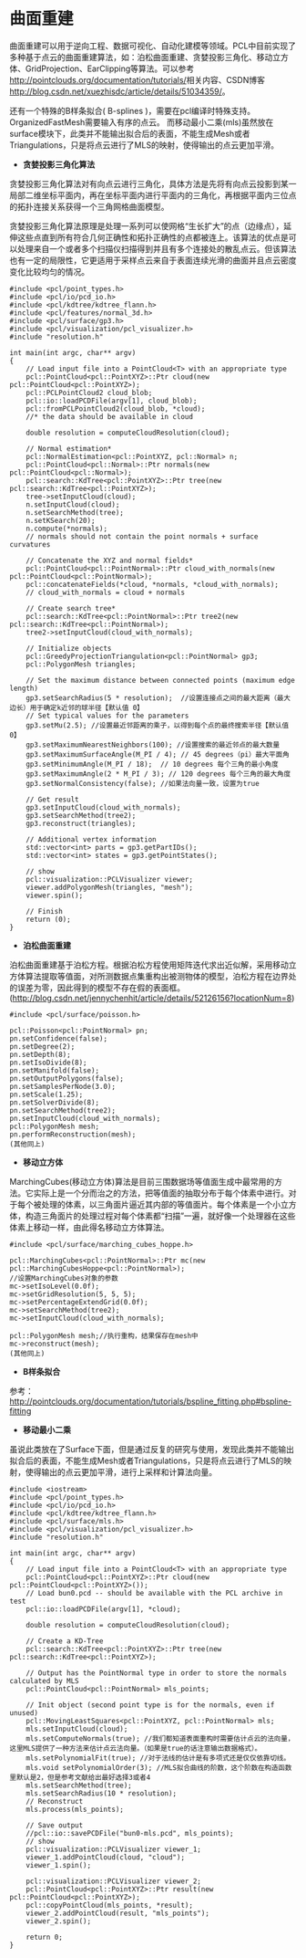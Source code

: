 
# 曲面重建 

曲面重建可以用于逆向工程、数据可视化、自动化建模等领域。PCL中目前实现了多种基于点云的曲面重建算法，如：泊松曲面重建、贪婪投影三角化、移动立方体、GridProjection、EarClipping等算法。可以参考<http://pointclouds.org/documentation/tutorials/>相关内容、CSDN博客<http://blog.csdn.net/xuezhisdc/article/details/51034359/>。

还有一个特殊的B样条拟合( B-splines )，需要在pcl编译时特殊支持。OrganizedFastMesh需要输入有序的点云。
而移动最小二乘(mls)虽然放在surface模块下，此类并不能输出拟合后的表面，不能生成Mesh或者Triangulations，只是将点云进行了MLS的映射，使得输出的点云更加平滑。

* **贪婪投影三角化算法**

贪婪投影三角化算法对有向点云进行三角化，具体方法是先将有向点云投影到某一局部二维坐标平面内，再在坐标平面内进行平面内的三角化，再根据平面内三位点的拓扑连接关系获得一个三角网格曲面模型。

贪婪投影三角化算法原理是处理一系列可以使网格“生长扩大”的点（边缘点），延伸这些点直到所有符合几何正确性和拓扑正确性的点都被连上。该算法的优点是可以处理来自一个或者多个扫描仪扫描得到并且有多个连接处的散乱点云。但该算法也有一定的局限性，它更适用于采样点云来自于表面连续光滑的曲面并且点云密度变化比较均匀的情况。


```
#include <pcl/point_types.h>
#include <pcl/io/pcd_io.h>
#include <pcl/kdtree/kdtree_flann.h>
#include <pcl/features/normal_3d.h>
#include <pcl/surface/gp3.h>
#include <pcl/visualization/pcl_visualizer.h>
#include "resolution.h"

int main(int argc, char** argv)
{
	// Load input file into a PointCloud<T> with an appropriate type
	pcl::PointCloud<pcl::PointXYZ>::Ptr cloud(new pcl::PointCloud<pcl::PointXYZ>);
	pcl::PCLPointCloud2 cloud_blob;
	pcl::io::loadPCDFile(argv[1], cloud_blob);
	pcl::fromPCLPointCloud2(cloud_blob, *cloud);
	//* the data should be available in cloud

	double resolution = computeCloudResolution(cloud);

	// Normal estimation*
	pcl::NormalEstimation<pcl::PointXYZ, pcl::Normal> n;
	pcl::PointCloud<pcl::Normal>::Ptr normals(new pcl::PointCloud<pcl::Normal>);
	pcl::search::KdTree<pcl::PointXYZ>::Ptr tree(new pcl::search::KdTree<pcl::PointXYZ>);
	tree->setInputCloud(cloud);
	n.setInputCloud(cloud);
	n.setSearchMethod(tree);
	n.setKSearch(20);
	n.compute(*normals);
	// normals should not contain the point normals + surface curvatures

	// Concatenate the XYZ and normal fields*
	pcl::PointCloud<pcl::PointNormal>::Ptr cloud_with_normals(new pcl::PointCloud<pcl::PointNormal>);
	pcl::concatenateFields(*cloud, *normals, *cloud_with_normals);
	// cloud_with_normals = cloud + normals

	// Create search tree*
	pcl::search::KdTree<pcl::PointNormal>::Ptr tree2(new pcl::search::KdTree<pcl::PointNormal>);
	tree2->setInputCloud(cloud_with_normals);

	// Initialize objects
	pcl::GreedyProjectionTriangulation<pcl::PointNormal> gp3;
	pcl::PolygonMesh triangles;

	// Set the maximum distance between connected points (maximum edge length)
	gp3.setSearchRadius(5 * resolution);  //设置连接点之间的最大距离（最大边长）用于确定k近邻的球半径【默认值 0】
	// Set typical values for the parameters
	gp3.setMu(2.5); //设置最近邻距离的乘子，以得到每个点的最终搜索半径【默认值 0】
	gp3.setMaximumNearestNeighbors(100); //设置搜索的最近邻点的最大数量
	gp3.setMaximumSurfaceAngle(M_PI / 4); // 45 degrees（pi）最大平面角
	gp3.setMinimumAngle(M_PI / 18);  // 10 degrees 每个三角的最小角度
	gp3.setMaximumAngle(2 * M_PI / 3); // 120 degrees 每个三角的最大角度
	gp3.setNormalConsistency(false); //如果法向量一致，设置为true

	// Get result
	gp3.setInputCloud(cloud_with_normals);
	gp3.setSearchMethod(tree2);
	gp3.reconstruct(triangles);

	// Additional vertex information
	std::vector<int> parts = gp3.getPartIDs();
	std::vector<int> states = gp3.getPointStates();

	// show
	pcl::visualization::PCLVisualizer viewer;
	viewer.addPolygonMesh(triangles, "mesh");
	viewer.spin();

	// Finish
	return (0);
}
```

* **泊松曲面重建**

泊松曲面重建基于泊松方程。根据泊松方程使用矩阵迭代求出近似解，采用移动立方体算法提取等值面，对所测数据点集重构出被测物体的模型，泊松方程在边界处的误差为零，因此得到的模型不存在假的表面框。(http://blog.csdn.net/jennychenhit/article/details/52126156?locationNum=8)

```
#include <pcl/surface/poisson.h>

pcl::Poisson<pcl::PointNormal> pn;
pn.setConfidence(false);
pn.setDegree(2);
pn.setDepth(8);
pn.setIsoDivide(8);
pn.setManifold(false);
pn.setOutputPolygons(false);
pn.setSamplesPerNode(3.0);
pn.setScale(1.25);
pn.setSolverDivide(8);
pn.setSearchMethod(tree2);
pn.setInputCloud(cloud_with_normals);
pcl::PolygonMesh mesh;
pn.performReconstruction(mesh);
(其他同上)
```

* **移动立方体**

MarchingCubes(移动立方体)算法是目前三围数据场等值面生成中最常用的方法。它实际上是一个分而治之的方法，把等值面的抽取分布于每个体素中进行。对于每个被处理的体素，以三角面片逼近其内部的等值面片。每个体素是一个小立方体，构造三角面片的处理过程对每个体素都“扫描”一遍，就好像一个处理器在这些体素上移动一样，由此得名移动立方体算法。

```
#include <pcl/surface/marching_cubes_hoppe.h>

pcl::MarchingCubes<pcl::PointNormal>::Ptr mc(new pcl::MarchingCubesHoppe<pcl::PointNormal>);
//设置MarchingCubes对象的参数
mc->setIsoLevel(0.0f);
mc->setGridResolution(5, 5, 5);
mc->setPercentageExtendGrid(0.0f);
mc->setSearchMethod(tree2);
mc->setInputCloud(cloud_with_normals);

pcl::PolygonMesh mesh;//执行重构，结果保存在mesh中
mc->reconstruct(mesh);
(其他同上)
```

* **B样条拟合**

参考：http://pointclouds.org/documentation/tutorials/bspline_fitting.php#bspline-fitting

* **移动最小二乘**

虽说此类放在了Surface下面，但是通过反复的研究与使用，发现此类并不能输出拟合后的表面，不能生成Mesh或者Triangulations，只是将点云进行了MLS的映射，使得输出的点云更加平滑，进行上采样和计算法向量。

```
#include <iostream>
#include <pcl/point_types.h>
#include <pcl/io/pcd_io.h>
#include <pcl/kdtree/kdtree_flann.h>
#include <pcl/surface/mls.h>
#include <pcl/visualization/pcl_visualizer.h>
#include "resolution.h"

int main(int argc, char** argv)
{
	// Load input file into a PointCloud<T> with an appropriate type
	pcl::PointCloud<pcl::PointXYZ>::Ptr cloud(new pcl::PointCloud<pcl::PointXYZ>());
	// Load bun0.pcd -- should be available with the PCL archive in test 
	pcl::io::loadPCDFile(argv[1], *cloud);

	double resolution = computeCloudResolution(cloud);

	// Create a KD-Tree
	pcl::search::KdTree<pcl::PointXYZ>::Ptr tree(new pcl::search::KdTree<pcl::PointXYZ>);

	// Output has the PointNormal type in order to store the normals calculated by MLS
	pcl::PointCloud<pcl::PointNormal> mls_points;

	// Init object (second point type is for the normals, even if unused)
	pcl::MovingLeastSquares<pcl::PointXYZ, pcl::PointNormal> mls;
	mls.setInputCloud(cloud);
	mls.setComputeNormals(true); //我们都知道表面重构时需要估计点云的法向量，这里MLS提供了一种方法来估计点云法向量。（如果是true的话注意输出数据格式）。
	mls.setPolynomialFit(true); //对于法线的估计是有多项式还是仅仅依靠切线。
	mls.void setPolynomialOrder(3); //MLS拟合曲线的阶数，这个阶数在构造函数里默认是2，但是参考文献给出最好选择3或者4
	mls.setSearchMethod(tree);
	mls.setSearchRadius(10 * resolution);
	// Reconstruct
	mls.process(mls_points);
	
	// Save output
	//pcl::io::savePCDFile("bun0-mls.pcd", mls_points);
	// show
	pcl::visualization::PCLVisualizer viewer_1;
	viewer_1.addPointCloud(cloud, "cloud");
	viewer_1.spin();

	pcl::visualization::PCLVisualizer viewer_2;
	pcl::PointCloud<pcl::PointXYZ>::Ptr result(new pcl::PointCloud<pcl::PointXYZ>);
	pcl::copyPointCloud(mls_points, *result);
	viewer_2.addPointCloud(result, "mls_points");
	viewer_2.spin();

	return 0;
}
```







